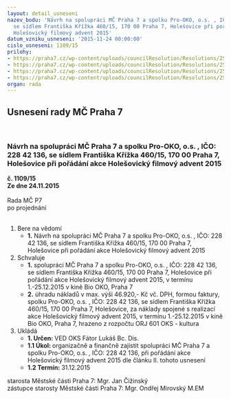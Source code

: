 ```yaml
---
layout: detail_usneseni
nazev_bodu: 'Návrh na spolupráci MČ Praha 7 a spolku Pro-OKO, o.s. , IČO: 228 42 136,
  se sídlem Františka Křížka 460/15, 170 00 Praha 7, Holešovice při pořádání akce
  Holešovický filmový advent 2015'
datum_vzniku_usneseni: '2015-11-24 00:00:00'
cislo_usneseni: 1109/15
prilohy:
- https://praha7.cz/wp-content/uploads/councilResolution/Resolutions/25740/76-15-m81d_hfa.doc
- https://praha7.cz/wp-content/uploads/councilResolution/Resolutions/25740/76-15-pro_oko_holesovicky_advent__rozpocet_akce.pdf
- https://praha7.cz/wp-content/uploads/councilResolution/Resolutions/25740/76-15-sr_oko_hfa.pdf
- https://praha7.cz/wp-content/uploads/councilResolution/Resolutions/25740/76-15-dph_hfa.pdf
organ: rada
---
```

<div id="ucUsn_pList" class="usn">
	<span><h2>Usnesení rady MČ Praha 7 </h2>
<br></span><div class="standBody">
<span><h3>Návrh na spolupráci MČ Praha 7 a spolku Pro-OKO, o.s. , IČO: 228 42 136, se sídlem Františka Křížka 460/15, 170 00 Praha 7, Holešovice při pořádání akce Holešovický filmový advent 2015</h3></span><div class="center">
		<strong>č. 1109/15</strong><br>
	</div>
<div class="center">
		<strong>Ze dne 24.11.2015</strong><br><br>
	</div>Rada MČ P7<br> po projednání<br><br><ol>
<li>Bere na vědomí<ul><li>
<strong>1.</strong> Návrh na spolupráci MČ Praha 7 a spolku Pro-OKO, o.s. , IČO: 228 42 136, se sídlem Františka Křížka 460/15, 170 00 Praha 7, Holešovice při pořádání akce Holešovický filmový advent 2015</li></ul>
</li>
<li>Schvaluje<ul>
<li>
<strong>1.</strong> spolupráci MČ Praha 7 a spolku Pro-OKO, o.s. , IČO: 228 42 136, se sídlem Františka Křížka 460/15, 170 00 Praha 7, Holešovice při pořádání akce Holešovický filmový advent 2015, v termínu 1.-25.12.2015 v kině Bio OKO, Praha 7</li>
<li>
<strong>2.</strong> úhradu nákladů v max. výši 46.920,- Kč vč. DPH, formou faktury, spolku Pro-OKO, o.s. , IČO: 228 42 136, se sídlem Františka Křížka 460/15, 170 00 Praha 7, Holešovice, za náklady spojené s realizací akce Holešovický filmový advent 2015, v termínu 1.-25.12.2015 v kině Bio OKO, Praha 7, hrazeno z rozpočtu ORJ 601 OKS - kultura             </li>
</ul>
</li>
<li>Ukládá<ul>
<li>
<strong>1. Určen: </strong>VED OKS Fátor Lukáš Bc. Dis.</li>
<li>
<strong>1.1 Úkol: </strong>organizačně a finančně zajistit spolupráci MČ Praha 7 a spolku Pro-OKO, o.s. , IČO: 228 42 136, při pořádání akce Holešovický filmový advent 2015 dle článku II. tohoto usnesení</li>
<li>
<strong>1.2 Termín: </strong>31.12.2015</li>
</ul>
</li>
</ol>starosta Městské části Praha 7: Mgr. Jan Čižinský<br>zástupce starosty Městské části Praha 7: Mgr. Ondřej Mirovský M.EM 
</div>
</div>